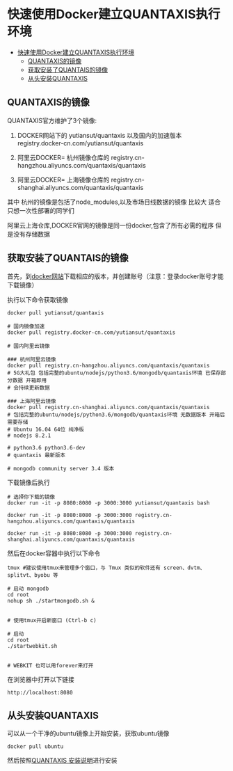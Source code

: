 # 快速使用Docker建立QUANTAXIS执行环境

<!-- TOC -->

- [快速使用Docker建立QUANTAXIS执行环境](#快速使用docker建立quantaxis执行环境)
    - [QUANTAXIS的镜像](#quantaxis的镜像)
    - [获取安装了QUANTAIS的镜像](#获取安装了quantais的镜像)
    - [从头安装QUANTAXIS](#从头安装quantaxis)

<!-- /TOC -->


## QUANTAXIS的镜像

QUANTAXIS官方维护了3个镜像:

1. DOCKER网站下的 yutiansut/quantaxis 以及国内的加速版本 registry.docker-cn.com/yutiansut/quantaxis

2. 阿里云DOCKER= 杭州镜像仓库的 registry.cn-hangzhou.aliyuncs.com/quantaxis/quantaxis 

3. 阿里云DOCKER= 上海镜像仓库的 registry.cn-shanghai.aliyuncs.com/quantaxis/quantaxis 


其中 杭州的镜像是包括了node_modules,以及市场日线数据的镜像  比较大 适合只想一次性部署的同学们

阿里云上海仓库,DOCKER官网的镜像是同一份docker,包含了所有必需的程序 但是没有存储数据


## 获取安装了QUANTAIS的镜像

首先，到[docker网站](https://www.docker.com/)下载相应的版本，并创建账号（注意：登录docker账号才能下载镜像）

执行以下命令获取镜像


```shell
docker pull yutiansut/quantaxis

# 国内镜像加速
docker pull registry.docker-cn.com/yutiansut/quantaxis

# 国内阿里云镜像

### 杭州阿里云镜像
docker pull registry.cn-hangzhou.aliyuncs.com/quantaxis/quantaxis  
# 5G大礼包 包括完整的ubuntu/nodejs/python3.6/mongodb/quantaxis环境 已保存部分数据 开箱即用
# 会持续更新数据

### 上海阿里云镜像
docker pull registry.cn-shanghai.aliyuncs.com/quantaxis/quantaxis  
# 包括完整的ubuntu/nodejs/python3.6/mongodb/quantaxis环境 无数据版本 开箱后需要存储
# Ubuntu 16.04 64位 纯净版
# nodejs 8.2.1

# python3.6 python3.6-dev
# quantaxis 最新版本

# mongodb community server 3.4 版本

```


下载镜像后执行
```
# 选择你下载的镜像
docker run -it -p 8080:8080 -p 3000:3000 yutiansut/quantaxis bash

docker run -it -p 8080:8080 -p 3000:3000 registry.cn-hangzhou.aliyuncs.com/quantaxis/quantaxis

docker run -it -p 8080:8080 -p 3000:3000 registry.cn-shanghai.aliyuncs.com/quantaxis/quantaxis
```

然后在docker容器中执行以下命令
```
tmux #建议使用tmux来管理多个窗口，与 Tmux 类似的软件还有 screen、dvtm、splitvt、byobu 等

# 启动 mongodb    
cd root
nohup sh ./startmongodb.sh &


# 使用tmux开启新窗口 (Ctrl-b c)

# 启动
cd root
./startwebkit.sh


# WEBKIT 也可以用forever来打开

```

在浏览器中打开以下链接
```angular2html
http://localhost:8080
```
 
## 从头安装QUANTAXIS

可以从一个干净的ubuntu镜像上开始安装，获取ubuntu镜像
```angular2html
docker pull ubuntu
```
然后按照[QUANTAXIS 安装说明](install.md)进行安装
